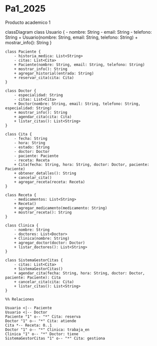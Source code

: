 # Pa1_2025
Producto academico  1

classDiagram
    class Usuario {
        - nombre: String
        - email: String
        - telefono: String
        + Usuario(nombre: String, email: String, telefono: String)
        + mostrar_info(): String
    }

    class Paciente {
        - historia_medica: List<String>
        - citas: List<Cita>
        + Paciente(nombre: String, email: String, telefono: String)
        + mostrar_info(): String
        + agregar_historial(entrada: String)
        + reservar_cita(cita: Cita)
    }

    class Doctor {
        - especialidad: String
        - citas: List<Cita>
        + Doctor(nombre: String, email: String, telefono: String, especialidad: String)
        + mostrar_info(): String
        + agendar_cita(cita: Cita)
        + listar_citas(): List<String>
    }

    class Cita {
        - fecha: String
        - hora: String
        - estado: String
        - doctor: Doctor
        - paciente: Paciente
        - receta: Receta
        + Cita(fecha: String, hora: String, doctor: Doctor, paciente: Paciente)
        + obtener_detalles(): String
        + cancelar_cita()
        + agregar_receta(receta: Receta)
    }

    class Receta {
        - medicamentos: List<String>
        + Receta()
        + agregar_medicamento(medicamento: String)
        + mostrar_receta(): String
    }

    class Clinica {
        - nombre: String
        - doctores: List<Doctor>
        + Clinica(nombre: String)
        + agregar_doctor(doctor: Doctor)
        + listar_doctores(): List<String>
    }

    class SistemaGestorCitas {
        - citas: List<Cita>
        + SistemaGestorCitas()
        + agendar_cita(fecha: String, hora: String, doctor: Doctor, paciente: Paciente): Cita
        + cancelar_cita(cita: Cita)
        + listar_citas(): List<String>
    }

    %% Relaciones

    Usuario <|-- Paciente
    Usuario <|-- Doctor
    Paciente "1" o-- "*" Cita: reserva
    Doctor "1" o-- "*" Cita: atiende
    Cita *-- Receta: 0..1
    Doctor "1" o-- "*" Clinica: trabaja_en
    Clinica "1" o-- "*" Doctor: tiene
    SistemaGestorCitas "1" o-- "*" Cita: gestiona
